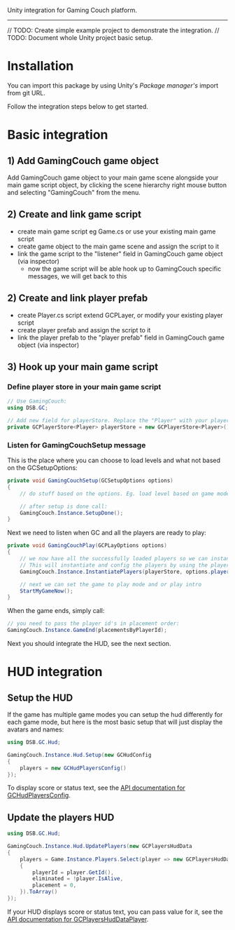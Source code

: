 Unity integration for Gaming Couch platform.

---

// TODO: Create simple example project to demonstrate the integration.
// TODO: Document whole Unity project basic setup.

# Installation

You can import this package by using Unity's _Package manager's_ import from git URL.

Follow the integration steps below to get started.

# Basic integration

## 1) Add GamingCouch game object

Add GamingCouch game object to your main game scene alongside your main game script object,
by clicking the scene hierarchy right mouse button and selecting "GamingCouch" from the menu.

## 2) Create and link game script

- create main game script eg Game.cs or use your existing main game script
- create game object to the main game scene and assign the script to it
- link the game script to the "listener" field in GamingCouch game object (via inspector)
  - now the game script will be able hook up to GamingCouch specific messages, we will get back to this

## 2) Create and link player prefab

- create Player.cs script extend GCPLayer, or modify your existing player script
- create player prefab and assign the script to it
- link the player prefab to the "player prefab" field in GamingCouch game object (via inspector)

## 3) Hook up your main game script

### Define player store in your main game script

```C#
// Use GamingCouch:
using DSB.GC;

// Add new field for playerStore. Replace the "Player" with your player script name, if it differs:
private GCPlayerStore<Player> playerStore = new GCPlayerStore<Player>();
```

### Listen for GamingCouchSetup message

This is the place where you can choose to load levels and what not based on the GCSetupOptions:

```C#
private void GamingCouchSetup(GCSetupOptions options)
{
    // do stuff based on the options. Eg. load level based on game mode etc.

    // after setup is done call:
    GamingCouch.Instance.SetupDone();
}
```

Next we need to listen when GC and all the players are ready to play:

```C#
private void GamingCouchPlay(GCPLayOptions options)
{
    // we now have all the successfully loaded players so we can instantiate them.
    // This will instantiate and config the players by using the player prefab linked to GamingCouch game object
    GamingCouch.Instance.InstantiatePlayers(playerStore, options.players);

    // next we can set the game to play mode and or play intro
    StartMyGameNow();
}
```

When the game ends, simply call:

```C#
// you need to pass the player id's in placement order:
GamingCouch.Instance.GameEnd(placementsByPlayerId);
```

Next you should integrate the HUD, see the next section.

# HUD integration

## Setup the HUD

If the game has multiple game modes you can setup the hud differently for each game mode,
but here is the most basic setup that will just display the avatars and names:

```C#
using DSB.GC.Hud;

GamingCouch.Instance.Hud.Setup(new GCHudConfig
{
    players = new GCHudPlayersConfig()
});
```

To display score or status text, see the [API documentation for GCHudPlayersConfig](https://deadsetbit.github.io/gaming-couch-unity/api/DSB.GC.Hud.GCHudPlayersConfig.html#DSB_GC_Hud_GCHudPlayersConfig_valueType).

## Update the players HUD

```C#
using DSB.GC.Hud;

GamingCouch.Instance.Hud.UpdatePlayers(new GCPlayersHudData
{
    players = Game.Instance.Players.Select(player => new GCPlayersHudDataPlayer
    {
        playerId = player.GetId(),
        eliminated = !player.IsAlive,
        placement = 0,
    }).ToArray()
});
```

If your HUD displays score or status text, you can pass value for it, see the [API documentation for GCPlayersHudDataPlayer](https://deadsetbit.github.io/gaming-couch-unity/api/DSB.GC.Hud.GCPlayersHudDataPlayer.html#DSB_GC_Hud_GCPlayersHudDataPlayer_value).

